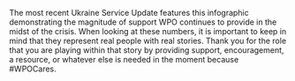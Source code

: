 The most recent Ukraine Service Update features this infographic demonstrating the magnitude of support WPO continues to provide in the midst of the crisis. When looking at these numbers, it is important to keep in mind that they represent real people with real stories. Thank you for the role that you are playing within that story by providing support, encouragement, a resource, or whatever else is needed in the moment because #WPOCares. 
